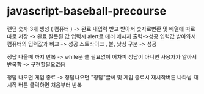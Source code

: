 # javascript-baseball-precourse

랜덤 숫자 3개 생성 ( 컴퓨터 ) -> 완료
내입력 받고 받아서 숫자로변환 및 배열에 따로따로 저장 -> 완료
잘못된 값 입력시 alert로 에러 메시지 출력->성공
입력값 받아와서 컴퓨터의 입력값과 비교 -> 성공
스트라이크 , 볼, 낫싱 구분 -> 성공

정답 나올때 까지 반복 -> while문 쓸 필요없이 어차피 정답이 아니면 사용자가 알아서 반복함 -> 구현할필요없음

정답 나오면 게임 종료 -> 정답나오면 "정답"글씨 및
게임 종료시 재시작버튼 나타남
재시작 버튼 클릭하면 처음부터 반복
